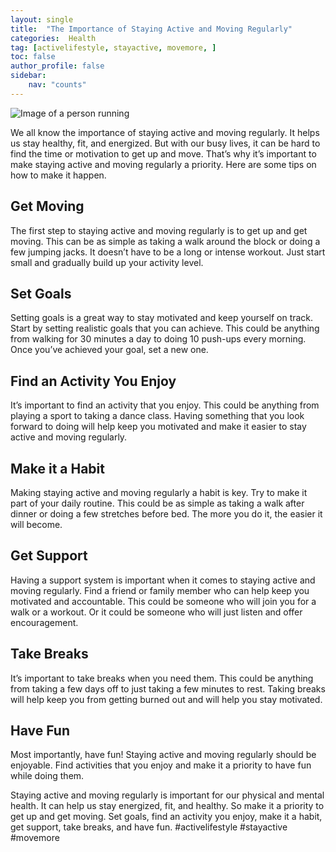 ```yaml
---
layout: single
title:  "The Importance of Staying Active and Moving Regularly"
categories:  Health
tag: [activelifestyle, stayactive, movemore, ]
toc: false
author_profile: false
sidebar:
    nav: "counts"
---
```

    
![Image of a person running](https://images.pexels.com/photos/220453/pexels-photo-220453.jpeg?auto=compress&cs=tinysrgb&dpr=2&h=650&w=940)

We all know the importance of staying active and moving regularly. It helps us stay healthy, fit, and energized. But with our busy lives, it can be hard to find the time or motivation to get up and move. That’s why it’s important to make staying active and moving regularly a priority. Here are some tips on how to make it happen.

## Get Moving

The first step to staying active and moving regularly is to get up and get moving. This can be as simple as taking a walk around the block or doing a few jumping jacks. It doesn’t have to be a long or intense workout. Just start small and gradually build up your activity level.

## Set Goals

Setting goals is a great way to stay motivated and keep yourself on track. Start by setting realistic goals that you can achieve. This could be anything from walking for 30 minutes a day to doing 10 push-ups every morning. Once you’ve achieved your goal, set a new one.

## Find an Activity You Enjoy

It’s important to find an activity that you enjoy. This could be anything from playing a sport to taking a dance class. Having something that you look forward to doing will help keep you motivated and make it easier to stay active and moving regularly.

## Make it a Habit

Making staying active and moving regularly a habit is key. Try to make it part of your daily routine. This could be as simple as taking a walk after dinner or doing a few stretches before bed. The more you do it, the easier it will become.

## Get Support

Having a support system is important when it comes to staying active and moving regularly. Find a friend or family member who can help keep you motivated and accountable. This could be someone who will join you for a walk or a workout. Or it could be someone who will just listen and offer encouragement.

## Take Breaks

It’s important to take breaks when you need them. This could be anything from taking a few days off to just taking a few minutes to rest. Taking breaks will help keep you from getting burned out and will help you stay motivated.

## Have Fun

Most importantly, have fun! Staying active and moving regularly should be enjoyable. Find activities that you enjoy and make it a priority to have fun while doing them.

Staying active and moving regularly is important for our physical and mental health. It can help us stay energized, fit, and healthy. So make it a priority to get up and get moving. Set goals, find an activity you enjoy, make it a habit, get support, take breaks, and have fun. #activelifestyle #stayactive #movemore